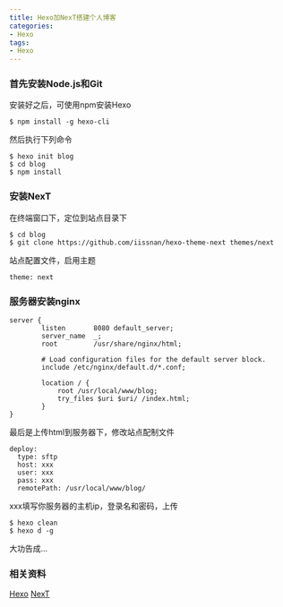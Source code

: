 ```yaml
---
title: Hexo加NexT搭建个人博客
categories: 
- Hexo
tags:
- Hexo
---
```

### 首先安装Node.js和Git
安装好之后，可使用npm安装Hexo
```
$ npm install -g hexo-cli
```
然后执行下列命令
```
$ hexo init blog
$ cd blog
$ npm install
```
### 安装NexT
在终端窗口下，定位到站点目录下
```
$ cd blog
$ git clone https://github.com/iissnan/hexo-theme-next themes/next
```
站点配置文件，启用主题
```
theme: next
```
### 服务器安装nginx
```
server {
        listen       8080 default_server;
        server_name  _;
        root         /usr/share/nginx/html;

        # Load configuration files for the default server block.
        include /etc/nginx/default.d/*.conf;

        location / {
            root /usr/local/www/blog;
            try_files $uri $uri/ /index.html;
        }
}
```
最后是上传html到服务器下，修改站点配制文件
```
deploy:
  type: sftp
  host: xxx
  user: xxx
  pass: xxx
  remotePath: /usr/local/www/blog/
```
xxx填写你服务器的主机ip，登录名和密码，上传
```
$ hexo clean
$ hexo d -g
```
大功告成...

### 相关资料
[Hexo](https://hexo.io/)
[NexT](http://theme-next.iissnan.com/)

